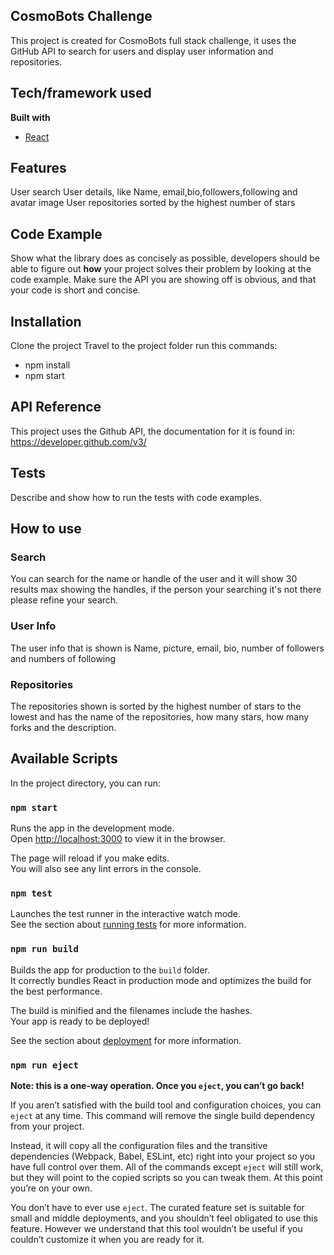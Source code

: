 ## CosmoBots Challenge
This project is created for CosmoBots full stack challenge, it uses the GitHub API to search for users and display user information and repositories.

## Tech/framework used

<b>Built with</b>
- [React](https://reactjs.org)

## Features
User search
User details, like Name, email,bio,followers,following and avatar image
User repositories sorted by the highest number of stars

## Code Example
Show what the library does as concisely as possible, developers should be able to figure out **how** your project solves their problem by looking at the code example. Make sure the API you are showing off is obvious, and that your code is short and concise.

## Installation
Clone the project
Travel to the project folder
run this commands:
 - npm install
 - npm start

## API Reference

This project uses the Github API, the documentation for it is found in:  https://developer.github.com/v3/

## Tests
Describe and show how to run the tests with code examples.

## How to use

### Search
You can search for the name or handle of the user and it will show 30 results max showing the handles, if the person your searching it's not there please refine your search.

### User Info
The user info that is shown is Name, picture, email, bio, number of followers and numbers of following

### Repositories
The repositories shown is sorted by the highest number of stars to the lowest and has the name of the repositories, how many stars, how many forks and the description.

## Available Scripts

In the project directory, you can run:

### `npm start`

Runs the app in the development mode.<br>
Open [http://localhost:3000](http://localhost:3000) to view it in the browser.

The page will reload if you make edits.<br>
You will also see any lint errors in the console.

### `npm test`

Launches the test runner in the interactive watch mode.<br>
See the section about [running tests](#running-tests) for more information.

### `npm run build`

Builds the app for production to the `build` folder.<br>
It correctly bundles React in production mode and optimizes the build for the best performance.

The build is minified and the filenames include the hashes.<br>
Your app is ready to be deployed!

See the section about [deployment](#deployment) for more information.

### `npm run eject`

**Note: this is a one-way operation. Once you `eject`, you can’t go back!**

If you aren’t satisfied with the build tool and configuration choices, you can `eject` at any time. This command will remove the single build dependency from your project.

Instead, it will copy all the configuration files and the transitive dependencies (Webpack, Babel, ESLint, etc) right into your project so you have full control over them. All of the commands except `eject` will still work, but they will point to the copied scripts so you can tweak them. At this point you’re on your own.

You don’t have to ever use `eject`. The curated feature set is suitable for small and middle deployments, and you shouldn’t feel obligated to use this feature. However we understand that this tool wouldn’t be useful if you couldn’t customize it when you are ready for it.
